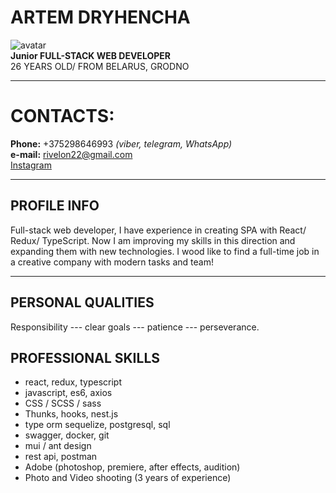 # ARTEM DRYHENCHA
![avatar](https://sun2.beltelecom-by-minsk.userapi.com/s/v1/if1/PnaMk9kN49Nju15yOtlZDrDH9lwOjNwhCibc60v_3QhJ9HHUnckhGAadFFmO5fnyJvOOsneX.jpg?size=200x200&quality=96&crop=419,46,1538,1538&ava=1) \
**Junior FULL-STACK WEB DEVELOPER** \
26 YEARS OLD/ 
FROM BELARUS, GRODNO 

---
# CONTACTS:
**Phone:** +375298646993 _(viber, telegram, WhatsApp)_ \
**e-mail:** rivelon22@gmail.com \
[Instagram](https://www.instagram.com/artem_drigencha)

---
## PROFILE INFO
Full-stack web developer, I have experience in creating SPA with 
React/ Redux/ TypeScript. Now I am improving my skills in this
direction and expanding them with new technologies.
I wood like to find a full-time job in a creative company with
modern tasks and team!

---
## PERSONAL QUALITIES
Responsibility  ---  clear goals  ---  patience --- perseverance.

## PROFESSIONAL SKILLS
- react, redux, typescript 
- javascript, es6, axios 
- CSS / SCSS / sass 
- Thunks, hooks, nest.js 
- type orm sequelize, postgresql, sql 
- swagger, docker, git 
- mui / ant design 
- rest api, postman 
- Adobe (photoshop, premiere, after effects, audition) 
- Photo and Video shooting (3 years of experience)